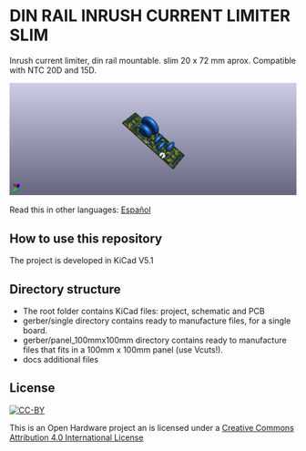 # DIN RAIL INRUSH CURRENT LIMITER SLIM

Inrush current limiter, din rail mountable. slim 20 x 72 mm aprox. Compatible with NTC 20D and 15D.

![3D](docs/inrushcurrent3d.png)


Read this in other languages: [Español](../README.md)
## How to use this repository

The project is developed in KiCad V5.1

## Directory structure

* The root folder contains KiCad files: project, schematic and PCB
* gerber/single directory contains ready to manufacture files, for a single board.
* gerber/panel_100mmx100mm directory contains ready to manufacture files that fits in a 100mm x 100mm panel (use Vcuts!).
* docs additional files

## License
[![CC-BY](https://i.creativecommons.org/l/by/4.0/88x31.png)](https://creativecommons.org/licenses/by/4.0/)

This is an Open Hardware project an is licensed under a [Creative Commons Attribution 4.0 International License](https://creativecommons.org/licenses/by/4.0/)

